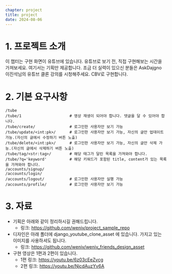 ```yaml
---
chapter: project
title: project
date: 2024-08-06
---
```


# 1. 프로젝트 소개
이 챕터는 구현 화면이 유튜브에 있습니다. 유튜브로 보기 전, 직접 구현해보는 시간을 가져보세요. 여기서는 기획만 제공합니다. 조금 더 실력이 있으신 분들은 AskDajgno 이진석님의 유튜브 클론 강의를 시청해주세요. CBV로 구현합니다.

# 2. 기본 요구사항

```
/tube   
/tube/1                     # 영상 재생이 되어야 합니다. 뎃글을 달 수 있어야 합니다.
/tube/create/               # 로그인한 사용자만 보기 가능
/tube/update/<int:pk>/      # 로그인한 사용자만 보기 가능, 자신의 글만 업데이트 가능.(자신의 글에서 수정하기 버튼 노출)
/tube/delete/<int:pk>/      # 로그인한 사용자만 보기 가능, 자신의 글만 삭제 가능.(자신의 글에서 삭제하기 버튼 노출)
/tube/tag/<str:tag>/        # 해당 태그가 달린 목록을 가져와야 합니다.
/tube/?q='keyword'          # 해당 키워드가 포함된 title, content가 있는 목록을 가져와야 합니다.
/accounts/signup/
/accounts/login/
/accounts/logout/           # 로그인한 사용자만 실행 가능
/accounts/profile/          # 로그인한 사용자만 보기 가능
```

# 3. 자료
* 기획은 아래와 같이 정리하시길 권해드립니다.
    * 링크: https://github.com/weniv/project_sample_repo
* 디자인은 아래 폴더에 django_youtube_clone_asset 에 있습니다. 가지고 있는 이미지를 사용하셔도 됩니다.
    * 링크: https://github.com/weniv/weniv_friends_design_asset
* 구현 영상은 1편과 2편이 있습니다.
    * 1편 링크: https://youtu.be/6z03cEeZvcg
    * 2편 링크: https://youtu.be/NjcdAuzYv6A